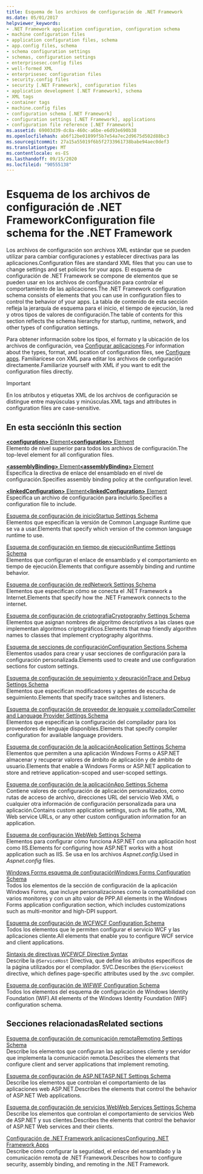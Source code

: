 ```yaml
---
title: Esquema de los archivos de configuración de .NET Framework
ms.date: 05/01/2017
helpviewer_keywords:
- .NET Framework application configuration, configuration schema
- machine configuration files
- application configuration files, schema
- app.config files, schema
- schema configuration settings
- schemas, configuration settings
- enterprisesec.config files
- well-formed XML
- enterprisesec configuration files
- security.config files
- security [.NET Framework], configuration files
- application development [.NET Framework], schema
- XML tags
- container tags
- machine.config files
- configuration schema [.NET Framework]
- configuration settings [.NET Framework], applications
- configuration file reference [.NET Framework]
ms.assetid: 69003d39-dc8a-460c-a6be-e6d93e690b38
ms.openlocfilehash: ab6f12be01899f5b7e54a7ec2d9675d502d88bc3
ms.sourcegitcommit: 27a15a55019f6b5f2733961738babe94aec0def3
ms.translationtype: MT
ms.contentlocale: es-ES
ms.lasthandoff: 09/15/2020
ms.locfileid: "90555138"
---
```

# <a name="configuration-file-schema-for-the-net-framework"></a><span data-ttu-id="37e5c-102">Esquema de los archivos de configuración de .NET Framework</span><span class="sxs-lookup"><span data-stu-id="37e5c-102">Configuration file schema for the .NET Framework</span></span>

<span data-ttu-id="37e5c-103">Los archivos de configuración son archivos XML estándar que se pueden utilizar para cambiar configuraciones y establecer directivas para las aplicaciones.</span><span class="sxs-lookup"><span data-stu-id="37e5c-103">Configuration files are standard XML files that you can use to change settings and set policies for your apps.</span></span> <span data-ttu-id="37e5c-104">El esquema de configuración de .NET Framework se compone de elementos que se pueden usar en los archivos de configuración para controlar el comportamiento de las aplicaciones.</span><span class="sxs-lookup"><span data-stu-id="37e5c-104">The .NET Framework configuration schema consists of elements that you can use in configuration files to control the behavior of your apps.</span></span> <span data-ttu-id="37e5c-105">La tabla de contenido de esta sección refleja la jerarquía de esquema para el inicio, el tiempo de ejecución, la red y otros tipos de valores de configuración.</span><span class="sxs-lookup"><span data-stu-id="37e5c-105">The table of contents for this section reflects the schema hierarchy for startup, runtime, network, and other types of configuration settings.</span></span>

<span data-ttu-id="37e5c-106">Para obtener información sobre los tipos, el formato y la ubicación de los archivos de configuración, vea [Configurar aplicaciones](../index.md).</span><span class="sxs-lookup"><span data-stu-id="37e5c-106">For information about the types, format, and location of configuration files, see [Configure apps](../index.md).</span></span> <span data-ttu-id="37e5c-107">Familiarícese con XML para editar los archivos de configuración directamente.</span><span class="sxs-lookup"><span data-stu-id="37e5c-107">Familiarize yourself with XML if you want to edit the configuration files directly.</span></span>

> [!IMPORTANT]
> <span data-ttu-id="37e5c-108">En los atributos y etiquetas XML de los archivos de configuración se distingue entre mayúsculas y minúsculas.</span><span class="sxs-lookup"><span data-stu-id="37e5c-108">XML tags and attributes in configuration files are case-sensitive.</span></span>

## <a name="in-this-section"></a><span data-ttu-id="37e5c-109">En esta sección</span><span class="sxs-lookup"><span data-stu-id="37e5c-109">In this section</span></span>

<span data-ttu-id="37e5c-110">[**\<configuration>** Element](configuration-element.md)</span><span class="sxs-lookup"><span data-stu-id="37e5c-110">[**\<configuration>** Element](configuration-element.md)</span></span>\
<span data-ttu-id="37e5c-111">Elemento de nivel superior para todos los archivos de configuración.</span><span class="sxs-lookup"><span data-stu-id="37e5c-111">The top-level element for all configuration files.</span></span>

<span data-ttu-id="37e5c-112">[**\<assemblyBinding>** Element](assemblybinding-element-for-configuration.md)</span><span class="sxs-lookup"><span data-stu-id="37e5c-112">[**\<assemblyBinding>** Element](assemblybinding-element-for-configuration.md)</span></span>\
<span data-ttu-id="37e5c-113">Especifica la directiva de enlace del ensamblado en el nivel de configuración.</span><span class="sxs-lookup"><span data-stu-id="37e5c-113">Specifies assembly binding policy at the configuration level.</span></span>

<span data-ttu-id="37e5c-114">[**\<linkedConfiguration>** Element](linkedconfiguration-element.md)</span><span class="sxs-lookup"><span data-stu-id="37e5c-114">[**\<linkedConfiguration>** Element](linkedconfiguration-element.md)</span></span>\
<span data-ttu-id="37e5c-115">Especifica un archivo de configuración para incluirlo.</span><span class="sxs-lookup"><span data-stu-id="37e5c-115">Specifies a configuration file to include.</span></span>

<span data-ttu-id="37e5c-116">[Esquema de configuración de inicio](./startup/index.md)</span><span class="sxs-lookup"><span data-stu-id="37e5c-116">[Startup Settings Schema](./startup/index.md)</span></span>\
<span data-ttu-id="37e5c-117">Elementos que especifican la versión de Common Language Runtime que se va a usar.</span><span class="sxs-lookup"><span data-stu-id="37e5c-117">Elements that specify which version of the common language runtime to use.</span></span>

<span data-ttu-id="37e5c-118">[Esquema de configuración en tiempo de ejecución](./runtime/index.md)</span><span class="sxs-lookup"><span data-stu-id="37e5c-118">[Runtime Settings Schema](./runtime/index.md)</span></span>\
<span data-ttu-id="37e5c-119">Elementos que configuran el enlace de ensamblado y el comportamiento en tiempo de ejecución.</span><span class="sxs-lookup"><span data-stu-id="37e5c-119">Elements that configure assembly binding and runtime behavior.</span></span>

<span data-ttu-id="37e5c-120">[Esquema de configuración de red](./network/index.md)</span><span class="sxs-lookup"><span data-stu-id="37e5c-120">[Network Settings Schema](./network/index.md)</span></span>\
<span data-ttu-id="37e5c-121">Elementos que especifican cómo se conecta el .NET Framework a Internet.</span><span class="sxs-lookup"><span data-stu-id="37e5c-121">Elements that specify how the .NET Framework connects to the internet.</span></span>

<span data-ttu-id="37e5c-122">[Esquema de configuración de criptografía](./cryptography/index.md)</span><span class="sxs-lookup"><span data-stu-id="37e5c-122">[Cryptography Settings Schema](./cryptography/index.md)</span></span>\
<span data-ttu-id="37e5c-123">Elementos que asignan nombres de algoritmo descriptivos a las clases que implementan algoritmos criptográficos.</span><span class="sxs-lookup"><span data-stu-id="37e5c-123">Elements that map friendly algorithm names to classes that implement cryptography algorithms.</span></span>

<span data-ttu-id="37e5c-124">[Esquema de secciones de configuración](configuration-sections-schema.md)</span><span class="sxs-lookup"><span data-stu-id="37e5c-124">[Configuration Sections Schema](configuration-sections-schema.md)</span></span>\
<span data-ttu-id="37e5c-125">Elementos usados para crear y usar secciones de configuración para la configuración personalizada.</span><span class="sxs-lookup"><span data-stu-id="37e5c-125">Elements used to create and use configuration sections for custom settings.</span></span>

<span data-ttu-id="37e5c-126">[Esquema de configuración de seguimiento y depuración](./trace-debug/index.md)</span><span class="sxs-lookup"><span data-stu-id="37e5c-126">[Trace and Debug Settings Schema](./trace-debug/index.md)</span></span>\
<span data-ttu-id="37e5c-127">Elementos que especifican modificadores y agentes de escucha de seguimiento.</span><span class="sxs-lookup"><span data-stu-id="37e5c-127">Elements that specify trace switches and listeners.</span></span>

<span data-ttu-id="37e5c-128">[Esquema de configuración de proveedor de lenguaje y compilador](./compiler/index.md)</span><span class="sxs-lookup"><span data-stu-id="37e5c-128">[Compiler and Language Provider Settings Schema](./compiler/index.md)</span></span>\
<span data-ttu-id="37e5c-129">Elementos que especifican la configuración del compilador para los proveedores de lenguaje disponibles.</span><span class="sxs-lookup"><span data-stu-id="37e5c-129">Elements that specify compiler configuration for available language providers.</span></span>

<span data-ttu-id="37e5c-130">[Esquema de configuración de la aplicación](application-settings-schema.md)</span><span class="sxs-lookup"><span data-stu-id="37e5c-130">[Application Settings Schema](application-settings-schema.md)</span></span>\
<span data-ttu-id="37e5c-131">Elementos que permiten a una aplicación Windows Forms o ASP.NET almacenar y recuperar valores de ámbito de aplicación y de ámbito de usuario.</span><span class="sxs-lookup"><span data-stu-id="37e5c-131">Elements that enable a Windows Forms or ASP.NET application to store and retrieve application-scoped and user-scoped settings.</span></span>

<span data-ttu-id="37e5c-132">[Esquema de configuración de la aplicación](./appsettings/index.md)</span><span class="sxs-lookup"><span data-stu-id="37e5c-132">[App Settings Schema](./appsettings/index.md)</span></span>\
<span data-ttu-id="37e5c-133">Contiene valores de configuración de aplicación personalizados, como rutas de acceso de archivo, direcciones URL del servicio Web XML o cualquier otra información de configuración personalizada para una aplicación.</span><span class="sxs-lookup"><span data-stu-id="37e5c-133">Contains custom application settings, such as file paths, XML Web service URLs, or any other custom configuration information for an application.</span></span>

<span data-ttu-id="37e5c-134">[Esquema de configuración Web](./web/index.md)</span><span class="sxs-lookup"><span data-stu-id="37e5c-134">[Web Settings Schema](./web/index.md)</span></span>\
<span data-ttu-id="37e5c-135">Elementos para configurar cómo funciona ASP.NET con una aplicación host como IIS.</span><span class="sxs-lookup"><span data-stu-id="37e5c-135">Elements for configuring how ASP.NET works with a host application such as IIS.</span></span> <span data-ttu-id="37e5c-136">Se usa en los archivos *Aspnet.config*.</span><span class="sxs-lookup"><span data-stu-id="37e5c-136">Used in *Aspnet.config* files.</span></span>

<span data-ttu-id="37e5c-137">[Windows Forms esquema de configuración](winforms/index.md)</span><span class="sxs-lookup"><span data-stu-id="37e5c-137">[Windows Forms Configuration Schema](winforms/index.md)</span></span>\
<span data-ttu-id="37e5c-138">Todos los elementos de la sección de configuración de la aplicación Windows Forms, que incluye personalizaciones como la compatibilidad con varios monitores y con un alto valor de PPP.</span><span class="sxs-lookup"><span data-stu-id="37e5c-138">All elements in the Windows Forms application configuration section, which includes customizations such as multi-monitor and high-DPI support.</span></span>

<span data-ttu-id="37e5c-139">[Esquema de configuración de WCF](./wcf/index.md)</span><span class="sxs-lookup"><span data-stu-id="37e5c-139">[WCF Configuration Schema](./wcf/index.md)</span></span>\
<span data-ttu-id="37e5c-140">Todos los elementos que le permiten configurar el servicio WCF y las aplicaciones cliente.</span><span class="sxs-lookup"><span data-stu-id="37e5c-140">All elements that enable you to configure WCF service and client applications.</span></span>

<span data-ttu-id="37e5c-141">[Sintaxis de directivas WCF](./wcf-directive/index.md)</span><span class="sxs-lookup"><span data-stu-id="37e5c-141">[WCF Directive Syntax](./wcf-directive/index.md)</span></span>\
<span data-ttu-id="37e5c-142">Describe la `@ServiceHost` Directiva, que define los atributos específicos de la página utilizados por el compilador. SVC.</span><span class="sxs-lookup"><span data-stu-id="37e5c-142">Describes the `@ServiceHost` directive, which defines page-specific attributes used by the .svc compiler.</span></span>

<span data-ttu-id="37e5c-143">[Esquema de configuración de WIF](windows-identity-foundation/index.md)</span><span class="sxs-lookup"><span data-stu-id="37e5c-143">[WIF Configuration Schema](windows-identity-foundation/index.md)</span></span>\
<span data-ttu-id="37e5c-144">Todos los elementos del esquema de configuración de Windows Identity Foundation (WIF).</span><span class="sxs-lookup"><span data-stu-id="37e5c-144">All elements of the Windows Identity Foundation (WIF) configuration schema.</span></span>

## <a name="related-sections"></a><span data-ttu-id="37e5c-145">Secciones relacionadas</span><span class="sxs-lookup"><span data-stu-id="37e5c-145">Related sections</span></span>

<span data-ttu-id="37e5c-146">[Esquema de configuración de comunicación remota](/previous-versions/dotnet/netframework-4.0/z415cf9a(v=vs.100))</span><span class="sxs-lookup"><span data-stu-id="37e5c-146">[Remoting Settings Schema](/previous-versions/dotnet/netframework-4.0/z415cf9a(v=vs.100))</span></span>\
<span data-ttu-id="37e5c-147">Describe los elementos que configuran las aplicaciones cliente y servidor que implementa la comunicación remota.</span><span class="sxs-lookup"><span data-stu-id="37e5c-147">Describes the elements that configure client and server applications that implement remoting.</span></span>

<span data-ttu-id="37e5c-148">[Esquema de configuración de ASP.NET](/previous-versions/dotnet/netframework-4.0/b5ysx397(v=vs.100))</span><span class="sxs-lookup"><span data-stu-id="37e5c-148">[ASP.NET Settings Schema](/previous-versions/dotnet/netframework-4.0/b5ysx397(v=vs.100))</span></span>\
<span data-ttu-id="37e5c-149">Describe los elementos que controlan el comportamiento de las aplicaciones web ASP.NET.</span><span class="sxs-lookup"><span data-stu-id="37e5c-149">Describes the elements that control the behavior of ASP.NET Web applications.</span></span>

<span data-ttu-id="37e5c-150">[Esquema de configuración de servicios Web](/previous-versions/dotnet/netframework-4.0/cctwteet(v=vs.100))</span><span class="sxs-lookup"><span data-stu-id="37e5c-150">[Web Services Settings Schema](/previous-versions/dotnet/netframework-4.0/cctwteet(v=vs.100))</span></span>\
<span data-ttu-id="37e5c-151">Describe los elementos que controlan el comportamiento de servicios Web de ASP.NET y sus clientes.</span><span class="sxs-lookup"><span data-stu-id="37e5c-151">Describes the elements that control the behavior of ASP.NET Web services and their clients.</span></span>

<span data-ttu-id="37e5c-152">[Configuración de .NET Framework aplicaciones](/previous-versions/dotnet/netframework-4.0/kza1yk3a(v=vs.100))</span><span class="sxs-lookup"><span data-stu-id="37e5c-152">[Configuring .NET Framework Apps](/previous-versions/dotnet/netframework-4.0/kza1yk3a(v=vs.100))</span></span>\
<span data-ttu-id="37e5c-153">Describe cómo configurar la seguridad, el enlace del ensamblado y la comunicación remota de .NET Framework.</span><span class="sxs-lookup"><span data-stu-id="37e5c-153">Describes how to configure security, assembly binding, and remoting in the .NET Framework.</span></span>
